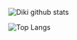 ![Diki github stats](https://github-readme-stats.vercel.app/api?username=Towartz&show_icons=true&theme=tokyonight)

![Top Langs](https://github-readme-stats.vercel.app/api/top-langs/?username=Towartz&hide=css,html&theme=tokyonight)
